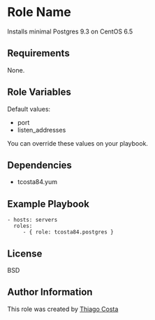 Role Name
=========

Installs minimal Postgres 9.3 on CentOS 6.5

Requirements
------------

None.

Role Variables
--------------

Default values:

* port
* listen_addresses

You can override these values on your playbook.

Dependencies
------------

* tcosta84.yum

Example Playbook
----------------

    - hosts: servers
      roles:
         - { role: tcosta84.postgres }

License
-------

BSD

Author Information
------------------

This role was created by [Thiago Costa](http://thiagocostapy.com)
